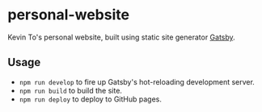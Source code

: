 # personal-website
Kevin To's personal website, built using static site generator [Gatsby](https://www.gatsbyjs.org/).

## Usage
* `npm run develop` to fire up Gatsby's hot-reloading development server.
* `npm run build` to build the site.
* `npm run deploy` to deploy to GitHub pages.
